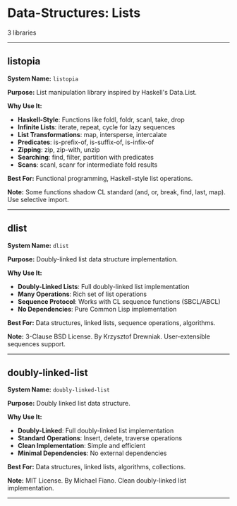 # Data-Structures: Lists

3 libraries

---

## listopia

**System Name:** `listopia`

**Purpose:** List manipulation library inspired by Haskell's Data.List.

**Why Use It:**
- **Haskell-Style**: Functions like foldl, foldr, scanl, take, drop
- **Infinite Lists**: iterate, repeat, cycle for lazy sequences
- **List Transformations**: map, intersperse, intercalate
- **Predicates**: is-prefix-of, is-suffix-of, is-infix-of
- **Zipping**: zip, zip-with, unzip
- **Searching**: find, filter, partition with predicates
- **Scans**: scanl, scanr for intermediate fold results

**Best For:** Functional programming, Haskell-style list operations.

**Note:** Some functions shadow CL standard (and, or, break, find, last, map). Use selective import.

---


## dlist

**System Name:** `dlist`

**Purpose:** Doubly-linked list data structure implementation.

**Why Use It:**
- **Doubly-Linked Lists**: Full doubly-linked list implementation
- **Many Operations**: Rich set of list operations
- **Sequence Protocol**: Works with CL sequence functions (SBCL/ABCL)
- **No Dependencies**: Pure Common Lisp implementation

**Best For:** Data structures, linked lists, sequence operations, algorithms.

**Note:** 3-Clause BSD License. By Krzysztof Drewniak. User-extensible sequences support.

---


## doubly-linked-list

**System Name:** `doubly-linked-list`

**Purpose:** Doubly linked list data structure.

**Why Use It:**
- **Doubly-Linked**: Full doubly-linked list implementation
- **Standard Operations**: Insert, delete, traverse operations
- **Clean Implementation**: Simple and efficient
- **Minimal Dependencies**: No external dependencies

**Best For:** Data structures, linked lists, algorithms, collections.

**Note:** MIT License. By Michael Fiano. Clean doubly-linked list implementation.

---


